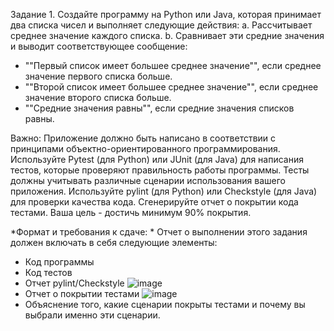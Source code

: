 Задание 1. Создайте программу на Python или Java, которая принимает два списка чисел и выполняет следующие действия:
a. Рассчитывает среднее значение каждого списка.
b. Сравнивает эти средние значения и выводит соответствующее сообщение:
- ""Первый список имеет большее среднее значение"", если среднее значение первого списка больше.
- ""Второй список имеет большее среднее значение"", если среднее значение второго списка больше.
- ""Средние значения равны"", если средние значения списков равны.

Важно:
Приложение должно быть написано в соответствии с принципами объектно-ориентированного программирования.
Используйте Pytest (для Python) или JUnit (для Java) для написания тестов, которые проверяют правильность работы программы. Тесты должны учитывать различные сценарии использования вашего приложения.
Используйте pylint (для Python) или Checkstyle (для Java) для проверки качества кода.
Сгенерируйте отчет о покрытии кода тестами. Ваша цель - достичь минимум 90% покрытия.

*Формат и требования к сдаче: *
Отчет о выполнении этого задания должен включать в себя следующие элементы:
- Код программы
- Код тестов 
- Отчет pylint/Checkstyle
![image](https://github.com/TrofimTakoiOdin/Seminar_6_unittests/assets/107549785/7bd40b3b-8ed2-4124-afa3-686b33bc9847)
- Отчет о покрытии тестами
![image](https://github.com/TrofimTakoiOdin/Seminar_6_unittests/assets/107549785/a1a02a60-1466-4322-ae81-bf80dd9c6e3b)
- Объяснение того, какие сценарии покрыты тестами и почему вы выбрали именно эти сценарии.
